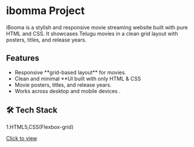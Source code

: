 <h1>ibomma Project</h1>
<h4></h4>
iBooma is a stylish and responsive movie streaming website built with pure HTML and CSS.
It showcases Telugu movies in a clean grid layout with posters, titles, and release years.</h4>
<h2>Features</h2>
<ul>
<li>Responsive **grid-based layout** for movies.</li>
<li>Clean and minimal **UI built with only HTML & CSS</li>
<li>Movie posters, titles, and release years.</li>
<li>Works across desktop and mobile devices  .</li></ul>
<h2>🛠️ Tech Stack</h2>
1.HTML5,CSS(Flexbox-grid)

[Click to view](https://i-bomma.netlify.app/)
